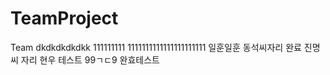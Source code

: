 # TeamProject
Team
dkdkdkdkdkk 111111111
1111111111111111111111
일훈일훈
동석씨자리 완료
진명씨 자리
현우 테스트
99ㄱㄷ9
완효테스트